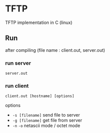 # TFTP
TFTP implementation in C (linux)

## Run
after compiling (file name : client.out, server.out)

### run server
```
server.out
```

### run client

```
client.out [hostname] [options]
```
options
 * `-s [filename]` send file to server
 * `-g [filename]` get file from server
 * `-n` `-o` netascii mode / octet mode
